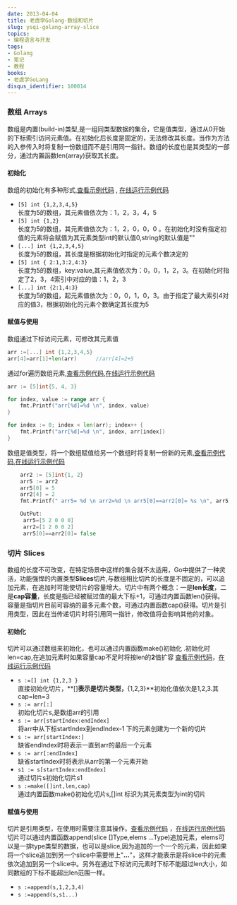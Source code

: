 ```yaml
---
date: 2013-04-04
title: 老虞学Golang-数组和切片
slug: ysqi-golang-array-slice
topics:
- 编程语言与开发
tags:
- Golang
- 笔记
- 教程
books:
- 老虞学GoLang
disqus_identifier: 100014
---
```


### 数组 Arrays

数组是内置(build-in)类型,是一组同类型数据的集合，它是值类型，通过从0开始的下标索引访问元素值。在初始化后长度是固定的，无法修改其长度。当作为方法的入参传入时将复制一份数组而不是引用同一指针。数组的长度也是其类型的一部分，通过内置函数len(array)获取其长度。

#### 初始化

数组的初始化有多种形式,[查看示例代码](arraysInitDemo) , [在线运行示例代码](arraysInitDemo_play)

+ `[5] int {1,2,3,4,5} `
   <br/>长度为5的数组，其元素值依次为：1，2，3，4，5
+ `[5] int {1,2}`
   <br/>长度为5的数组，其元素值依次为：1，2，0，0，0 。在初始化时没有指定初值的元素将会赋值为其元素类型int的默认值0,string的默认值是""
+ `[...] int {1,2,3,4,5}`
   <br/>长度为5的数组，其长度是根据初始化时指定的元素个数决定的
+ `[5] int { 2:1,3:2,4:3}`
   <br/>长度为5的数组，key:value,其元素值依次为：0，0，1，2，3。在初始化时指定了2，3，4索引中对应的值：1，2，3
+ `[...] int {2:1,4:3}`
   <br/>长度为5的数组，起元素值依次为：0，0，1，0，3。由于指定了最大索引4对应的值3，根据初始化的元素个数确定其长度为5



#### 赋值与使用

数组通过下标访问元素，可修改其元素值
```Go
arr :=[...] int {1,2,3,4,5}
arr[4]=arr[1]+len(arr)      //arr[4]=2+5
```

通过for遍历数组元素,[查看示例代码](arraysForDemo),[在线运行示例代码](arraysForDemo_play)
```Go
arr := [5]int{5, 4, 3}

for index, value := range arr {
	fmt.Printf("arr[%d]=%d \n", index, value)
}

for index := 0; index < len(arr); index++ {
	fmt.Printf("arr[%d]=%d \n", index, arr[index])
}
```

数组是值类型，将一个数组赋值给另一个数组时将复制一份新的元素,[查看示例代码](arraysValueDemo),[在线运行示例代码](arraysValueDemo_play)
```Go
	arr2 := [5]int{1, 2}
	arr5 := arr2
	arr5[0] = 5
	arr2[4] = 2
	fmt.Printf(" arr5= %d \n arr2=%d \n arr5[0]==arr2[0]= %s \n", arr5, arr2, arr5[0] == arr2[0])

	OutPut:
	 arr5=[5 2 0 0 0]
     arr2=[1 2 0 0 2]
     arr5[0]==arr2[0]= false
```

### 切片 Slices

数组的长度不可改变，在特定场景中这样的集合就不太适用，Go中提供了一种灵活，功能强悍的内置类型**Slices**切片,与数组相比切片的长度是不固定的，可以追加元素，在追加时可能使切片的容量增大。切片中有两个概念：一是**len长度**，二是**cap容量**，长度是指已经被赋过值的最大下标+1，可通过内置函数len()获得。容量是指切片目前可容纳的最多元素个数，可通过内置函数cap()获得。切片是引用类型，因此在当传递切片时将引用同一指针，修改值将会影响其他的对象。

#### 初始化

切片可以通过数组来初始化，也可以通过内置函数make()初始化 .初始化时len=cap,在追加元素时如果容量cap不足时将按len的**2**倍扩容
[查看示例代码](slicesInitDemo)，[在线运行示例代码](slicesInitDemo_play)

+  `s :=[] int {1,2,3 }`
   <br/>直接初始化切片，**[]**表示是切片类型，**{1,2,3}**初始化值依次是1,2,3.其cap=len=3
+  `s := arr[:] `
   <br/>初始化切片s,是数组arr的引用
+  `s := arr[startIndex:endIndex] `
   <br/>将arr中从下标startIndex到endIndex-1 下的元素创建为一个新的切片
+  `s := arr[startIndex:] `
   <br/>缺省endIndex时将表示一直到arr的最后一个元素
+  `s := arr[:endIndex]	`
   <br/>缺省startIndex时将表示从arr的第一个元素开始
+  `s1 := s[startIndex:endIndex] `
   <br/>通过切片s初始化切片s1
+  `s :=make([]int,len,cap) `
   <br/>通过内置函数make()初始化切片s,[]int 标识为其元素类型为int的切片


#### 赋值与使用

切片是引用类型，在使用时需要注意其操作。[查看示例代码](slicesValueDemo) ，[在线运行示例代码](slicesValueDemo_play)
切片可以通过内置函数append(slice []Type,elems ...Type)追加元素，elems可以是一排type类型的数据，也可以是slice,因为追加的一个一个的元素，因此如果将一个slice追加到另一个slice中需要带上"**...**"，这样才能表示是将slice中的元素依次追加到另一个slice中。另外在通过下标访问元素时下标不能超过len大小，如同数组的下标不能超出len范围一样。

+ `s :=append(s,1,2,3,4)`
+ `s :=append(s,s1...)`



[arraysInitDemo_play]:http://play.golang.org/p/SHJBJ8hAw1
[arraysInitDemo]:https://github.com/devYu/GoLangStudy/blob/master/codeDemo/arrays/arraysInitDemo.go
[arraysValueDemo_play]:http://play.golang.org/p/3ejYrjlfnm
[arraysValueDemo]:https://github.com/devYu/GoLangStudy/blob/master/codeDemo/arrays/arraysValueDemo.go
[arraysForDemo_play]:http://play.golang.org/p/XyypK-D7Bk
[arraysForDemo]:https://github.com/devYu/GoLangStudy/blob/master/codeDemo/arrays/arraysForDemo.go

[slicesInitDemo_play]:http://play.golang.org/p/7srUx-HM0p
[slicesInitDemo]:https://github.com/devYu/GoLangStudy/blob/master/codeDemo/arrays/slicesInitDemo.go
[slicesValueDemo_play]:http://play.golang.org/p/sQgYIurZoy
[slicesValueDemo]:https://github.com/devYu/GoLangStudy/blob/master/codeDemo/arrays/slicesValueDemo.go
